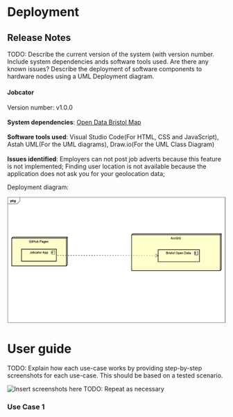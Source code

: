 # Deployment

## Release Notes
TODO: Describe the current version of the system (with version number. Include system dependencies ands software tools used.
Are there any known issues? 
Describe the deployment of software components to hardware nodes using a UML Deployment diagram.
#### Jobcator
Version number: v1.0.0
<br><br><b>System dependencies</b>: [Open Data Bristol Map](https://arcg.is/08yDOj0)
<br><br><b>Software tools used</b>: Visual Studio Code(For HTML, CSS and JavaScript), Astah UML(For the UML diagrams), Draw.io(For the UML Class Diagram)
<br><br><b>Issues identified</b>: Employers can not post job adverts because this feature is not implemented; Finding user location is not available because the application does not ask you for your geolocation data; 

Deployment diagram:

![Insert Deployment diagram here](images/Deployment_Diagram.png)

# User guide
TODO: Explain how each use-case works by providing step-by-step screenshots for each use-case. This should be based on a tested scenario.

![Insert screenshots here](images/screenshot.png)
TODO: Repeat as necessary
### Use Case 1

